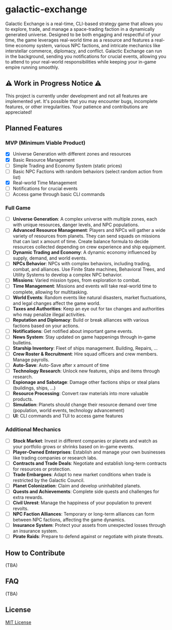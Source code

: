 # galactic-exchange
Galactic Exchange is a real-time, CLI-based strategy game that allows you to explore, trade, and manage a space-trading faction in a dynamically generated universe. Designed to be both engaging and respectful of your time, the game leverages real-world time as a resource and features a real-time economy system, various NPC factions, and intricate mechanics like interstellar commerce, diplomacy, and conflict. Galactic Exchange can run in the background, sending you notifications for crucial events, allowing you to attend to your real-world responsibilities while keeping your in-game empire running smoothly.

## :warning: Work in Progress Notice :warning:

This project is currently under development and not all features are implemented yet. It's possible that you may encounter bugs, incomplete features, or other irregularities. Your patience and contributions are appreciated!

## Planned Features

### MVP (Minimum Viable Product)

- [x] Universe Generation with different zones and resources
- [x] Basic Resource Management
- [ ] Simple Trading and Economy System (static prices)
- [ ] Basic NPC Factions with random behaviors (select random action from list)
- [x] Real-world Time Management
- [ ] Notifications for crucial events
- [ ] Access game through basic CLI commands

### Full Game

- [ ] **Universe Generation**: A complex universe with multiple zones, each with unique resources, danger levels, and NPC populations.
- [ ] **Advanced Resource Management**: Players and NPCs will gather a wide variety of resources from planets. They can send squads on missions that can last x amount of time. Create balance formula to decide resources collected depending on crew experience and ship equipment.
- [ ] **Dynamic Trading and Economy**: A dynamic economy influenced by supply, demand, and world events.
- [ ] **NPCs Behavior**: NPCs with complex behaviors, including trading, combat, and alliances. Use Finite State machines, Behavioral Trees, and Utility Systems to develop a complex NPC behavior.
- [ ] **Missions**: Varied mission types, from exploration to combat.
- [ ] **Time Management**: Missions and events will take real-world time to complete, allowing for multitasking.
- [ ] **World Events**: Random events like natural disasters, market fluctuations, and legal changes affect the game world.
- [ ] **Taxes and Authorities**: Keep an eye out for tax changes and authorities who may penalize illegal activities.
- [ ] **Reputation and Diplomacy**: Build or break alliances with various factions based on your actions.
- [ ] **Notifications**: Get notified about important game events.
- [ ] **News System**: Stay updated on game happenings through in-game bulletins.
- [ ] **Starship Inventory**: Fleet of ships management. Building, Repairs, ...
- [ ] **Crew Roster & Recruitment**: Hire squad officers and crew members. Manage payrolls.
- [ ] **Auto-Save**: Auto-Save after x amount of time
- [ ] **Technology Research**: Unlock new features, ships and items through research.
- [ ] **Espionage and Sabotage**: Damage other factions ships or steal plans (buildings, ships, ...)
- [ ] **Resource Processing**: Convert raw materials into more valuable products.
- [ ] **Simulation**: Planets should change their resource demand over time (population, world events, technology advancement)
- [ ] **UI**: CLI commands and TUI to access game features

### Additional Mechanics
- [ ] **Stock Market**: Invest in different companies or planets and watch as your portfolio grows or shrinks based on in-game events.
- [ ] **Player-Owned Enterprises**: Establish and manage your own businesses like trading companies or research labs.
- [ ] **Contracts and Trade Deals**: Negotiate and establish long-term contracts for resources or protection.
- [ ] **Trade Embargoes**: Adapt to new market conditions when trade is restricted by the Galactic Council.
- [ ] **Planet Colonization**: Claim and develop uninhabited planets.
- [ ] **Quests and Achievements**: Complete side quests and challenges for extra rewards.
- [ ] **Civil Unrest**: Manage the happiness of your population to prevent revolts.
- [ ] **NPC Faction Alliances**: Temporary or long-term alliances can form between NPC factions, affecting the game dynamics.
- [ ] **Insurance System**: Protect your assets from unexpected losses through an insurance system.
- [ ] **Pirate Raids**: Prepare to defend against or negotiate with pirate threats.

## How to Contribute
(TBA)

## FAQ
(TBA)

## License
[MIT License](LICENSE)





